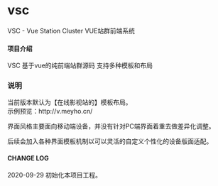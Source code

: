 # vsc
VSC - Vue Station Cluster VUE站群前端系统 

#### 项目介绍
VSC 基于vue的纯前端站群源码 支持多种模板和布局 <br/>

<h3>说明</h3>
当前版本默认为【在线影视站的】模板布局。 <br>
示例预览：http://v.meyho.cn/

界面风格主要面向移动端设备，并没有针对PC端界面着重去做差异化调整。<br/>

后续会加入各种界面模板机制以可以灵活的自定义个性化的设备版面适配。

#### CHANGE LOG
2020-09-29 初始化本项目工程。


